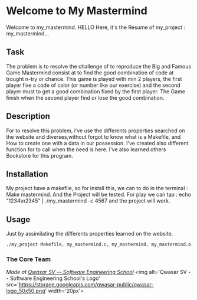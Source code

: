 # Welcome to My Mastermind
Welcome to my_mastermind.
HELLO Here, it's the Resume of my_project : my_mastermind...


## Task
The problem is to resolve the challenge of to reproduce the Big and Famous Game Mastermind consist at to find the good combination of code at trought n-try or chance. This game is played with min 2 players, the first player fixe a code of color (or number like our exercise) and the second player must to get a good combination fixed by the first player. The Game finish when the second player find or lose the good combination.


## Description
For to resolve this problem, i've use the differents properties searched on the website and diverses,without forgot to know what is a Makefile, and How to create one with a data in our possession. I've created also different function for to call when the need is here. I've also learned others Bookstore for this program.

## Installation
My project have a makefile, so for install this, we can to do in the terminal : Make mastermind. And the Project will be tested. For play we can tap : echo "1234\n2345" | ./my_mastermind -c 4567 and the project will work.

## Usage
Just by assimilating the differents properties learned on the website.
```
./my_project Makefile, my_mastermind.c, my_mastermind, my_mastermind.o
```

### The Core Team


<span><i>Made at <a href='https://qwasar.io'>Qwasar SV -- Software Engineering School</a></i></span>
<span><img alt='Qwasar SV -- Software Engineering School's Logo' src='https://storage.googleapis.com/qwasar-public/qwasar-logo_50x50.png' width='20px'></span>
